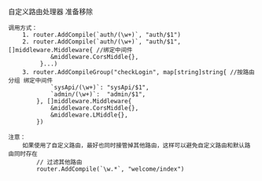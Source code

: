 自定义路由处理器 准备移除

    调用方式：
        1. router.AddCompile(`auth/(\w+)`, "auth/$1")
        2. router.AddCompile(`auth/(\w+)`, "auth/$1", []middleware.Middleware{ //绑定中间件
	    	    &middleware.CorsMiddle{},
             }...)
        3. router.AddCompileGroup("checkLogin", map[string]string{ //按路由分组 绑定中间件
                `sysApi/(\w+)`: "sysApi/$1",
                `admin/(\w+)`:  "admin/$1",
            }, []middleware.Middleware{
                &middleware.CorsMiddle{},
                &middleware.LMiddle{},
            })

    注意：
        如果使用了自定义路由，最好也同时接管掉其他路由，这样可以避免自定义路由和默认路由同时存在
            // 过滤其他路由
            router.AddCompile(`\w.*`, "welcome/index")
        
        
